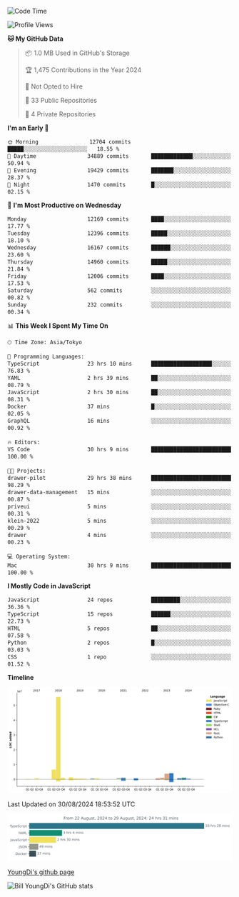<!--START_SECTION:waka-->
![Code Time](http://img.shields.io/badge/Code%20Time-908%20hrs%2015%20mins-blue)

![Profile Views](http://img.shields.io/badge/Profile%20Views-0-blue)

**🐱 My GitHub Data** 

> 📦 1.0 MB Used in GitHub's Storage 
 > 
> 🏆 1,475 Contributions in the Year 2024
 > 
> 🚫 Not Opted to Hire
 > 
> 📜 33 Public Repositories 
 > 
> 🔑 4 Private Repositories 
 > 
**I'm an Early 🐤** 

```text
🌞 Morning                12704 commits       █████░░░░░░░░░░░░░░░░░░░░   18.55 % 
🌆 Daytime                34889 commits       █████████████░░░░░░░░░░░░   50.94 % 
🌃 Evening                19429 commits       ███████░░░░░░░░░░░░░░░░░░   28.37 % 
🌙 Night                  1470 commits        █░░░░░░░░░░░░░░░░░░░░░░░░   02.15 % 
```
📅 **I'm Most Productive on Wednesday** 

```text
Monday                   12169 commits       ████░░░░░░░░░░░░░░░░░░░░░   17.77 % 
Tuesday                  12396 commits       █████░░░░░░░░░░░░░░░░░░░░   18.10 % 
Wednesday                16167 commits       ██████░░░░░░░░░░░░░░░░░░░   23.60 % 
Thursday                 14960 commits       █████░░░░░░░░░░░░░░░░░░░░   21.84 % 
Friday                   12006 commits       ████░░░░░░░░░░░░░░░░░░░░░   17.53 % 
Saturday                 562 commits         ░░░░░░░░░░░░░░░░░░░░░░░░░   00.82 % 
Sunday                   232 commits         ░░░░░░░░░░░░░░░░░░░░░░░░░   00.34 % 
```


📊 **This Week I Spent My Time On** 

```text
🕑︎ Time Zone: Asia/Tokyo

💬 Programming Languages: 
TypeScript               23 hrs 10 mins      ███████████████████░░░░░░   76.83 % 
YAML                     2 hrs 39 mins       ██░░░░░░░░░░░░░░░░░░░░░░░   08.79 % 
JavaScript               2 hrs 30 mins       ██░░░░░░░░░░░░░░░░░░░░░░░   08.31 % 
Docker                   37 mins             █░░░░░░░░░░░░░░░░░░░░░░░░   02.05 % 
GraphQL                  16 mins             ░░░░░░░░░░░░░░░░░░░░░░░░░   00.92 % 

🔥 Editors: 
VS Code                  30 hrs 9 mins       █████████████████████████   100.00 % 

🐱‍💻 Projects: 
drawer-pilot             29 hrs 38 mins      █████████████████████████   98.29 % 
drawer-data-management   15 mins             ░░░░░░░░░░░░░░░░░░░░░░░░░   00.87 % 
priveui                  5 mins              ░░░░░░░░░░░░░░░░░░░░░░░░░   00.31 % 
klein-2022               5 mins              ░░░░░░░░░░░░░░░░░░░░░░░░░   00.29 % 
drawer                   4 mins              ░░░░░░░░░░░░░░░░░░░░░░░░░   00.23 % 

💻 Operating System: 
Mac                      30 hrs 9 mins       █████████████████████████   100.00 % 
```

**I Mostly Code in JavaScript** 

```text
JavaScript               24 repos            █████████░░░░░░░░░░░░░░░░   36.36 % 
TypeScript               15 repos            ██████░░░░░░░░░░░░░░░░░░░   22.73 % 
HTML                     5 repos             ██░░░░░░░░░░░░░░░░░░░░░░░   07.58 % 
Python                   2 repos             █░░░░░░░░░░░░░░░░░░░░░░░░   03.03 % 
CSS                      1 repo              ░░░░░░░░░░░░░░░░░░░░░░░░░   01.52 % 
```



**Timeline**

![Lines of Code chart](https://raw.githubusercontent.com/Youngdi/Youngdi/master/assets/bar_graph.png)


 Last Updated on 30/08/2024 18:53:52 UTC
<!--END_SECTION:waka-->

![wakatime](./images/stat.svg)

[YoungDi's github page](https://youngdi.github.io)

![Bill YoungDi's GitHub stats](https://github-readme-stats.vercel.app/api?username=youngdi&count_private=true&show_icons=true)
